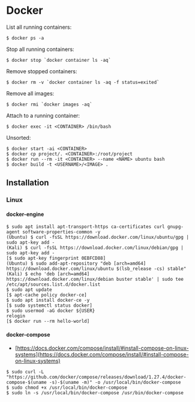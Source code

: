 # Docker

List all running containers:

```
$ docker ps -a
```

Stop all running containers:

```
$ docker stop `docker container ls -aq`
```

Remove stopped containers:

```
$ docker rm -v `docker container ls -aq -f status=exited`
```

Remove all images:

```
$ docker rmi `docker images -aq`
```

Attach to a running container:

```
$ docker exec -it <CONTAINER> /bin/bash
```

Unsorted:

```
$ docker start -ai <CONTAINER>
$ docker cp project/. <CONTAINER>:/root/project
$ docker run --rm -it <CONTAINER> --name <NAME> ubuntu bash
$ docker build -t <USERNAME>/<IMAGE> .
```




## Installation



### Linux


#### docker-engine

```
$ sudo apt install apt-transport-https ca-certificates curl gnupg-agent software-properties-common -y
(Ubuntu) $ curl -fsSL https://download.docker.com/linux/ubuntu/gpg | sudo apt-key add -
(Kali) $ curl -fsSL https://download.docker.com/linux/debian/gpg | sudo apt-key add -
[$ sudo apt-key fingerprint 0EBFCD88]
(Ubuntu) $ sudo add-apt-repository "deb [arch=amd64] https://download.docker.com/linux/ubuntu $(lsb_release -cs) stable"
(Kali) $ echo 'deb [arch=amd64] https://download.docker.com/linux/debian buster stable' | sudo tee /etc/apt/sources.list.d/docker.list
$ sudo apt update
[$ apt-cache policy docker-ce]
$ sudo apt install docker-ce -y
[$ sudo systemctl status docker]
$ sudo usermod -aG docker ${USER}
relogin
[$ docker run --rm hello-world]
```


#### docker-compose

* [https://docs.docker.com/compose/install/#install-compose-on-linux-systems](https://docs.docker.com/compose/install/#install-compose-on-linux-systems)

```
$ sudo curl -L "https://github.com/docker/compose/releases/download/1.27.4/docker-compose-$(uname -s)-$(uname -m)" -o /usr/local/bin/docker-compose
$ sudo chmod +x /usr/local/bin/docker-compose
$ sudo ln -s /usr/local/bin/docker-compose /usr/bin/docker-compose
```
